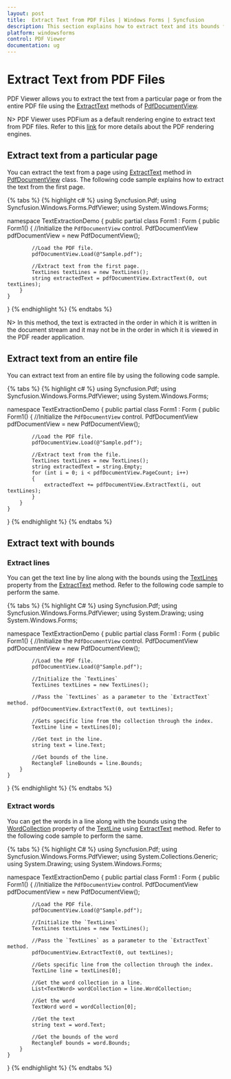 ```yaml
---
layout: post
title:  Extract Text from PDF Files | Windows Forms | Syncfusion
description: This section explains how to extract text and its bounds from a particular page or the entire PDF file.
platform: windowsforms
control: PDF Viewer
documentation: ug
---
```


# Extract Text from PDF Files

PDF Viewer allows you to extract the text from a particular page or from the entire PDF file using the [ExtractText](https://help.syncfusion.com/cr/windowsforms/Syncfusion.PdfViewer.Windows~Syncfusion.Windows.Forms.PdfViewer.PdfDocumentView~ExtractText.html) methods of [PdfDocumentView](https://help.syncfusion.com/cr/cref_files/windowsforms/Syncfusion.PdfViewer.Windows~Syncfusion.Windows.Forms.PdfViewer.PdfDocumentView.html). 

N> PDF Viewer uses PDFium as a default rendering engine to extract text from PDF files. Refer to this [link](https://help.syncfusion.com/windowsforms/pdf-viewer/pdf-rendering-engines) for more details about the PDF rendering engines.

## Extract text from a particular page

You can extract the text from a page using [ExtractText](https://help.syncfusion.com/cr/cref_files/windowsforms/Syncfusion.PdfViewer.Windows~Syncfusion.Windows.Forms.PdfViewer.PdfDocumentView~ExtractText(Int32,TextLines).html) method in [PdfDocumentView](https://help.syncfusion.com/cr/cref_files/windowsforms/Syncfusion.PdfViewer.Windows~Syncfusion.Windows.Forms.PdfViewer.PdfDocumentView.html) class. The following code sample explains how to extract the text from the first page.

{% tabs %}
{% highlight c# %}
using Syncfusion.Pdf;
using Syncfusion.Windows.Forms.PdfViewer;
using System.Windows.Forms;

namespace TextExtractionDemo
{
    public partial class Form1 : Form
    {
        public Form1()
        {
            //Initialize the `PdfDocumentView` control.
            PdfDocumentView pdfDocumentView = new PdfDocumentView();

            //Load the PDF file.
            pdfDocumentView.Load(@"Sample.pdf");

            //Extract text from the first page.
            TextLines textLines = new TextLines();
            string extractedText = pdfDocumentView.ExtractText(0, out textLines);
        }
    }
}
{% endhighlight %}
{% endtabs %}

N> In this method, the text is extracted in the order in which it is written in the document stream and it may not be in the order in which it is viewed in the PDF reader application.

## Extract text from an entire file

You can extract text from an entire file by using the following code sample.

{% tabs %}
{% highlight c# %}
using Syncfusion.Pdf;
using Syncfusion.Windows.Forms.PdfViewer;
using System.Windows.Forms;

namespace TextExtractionDemo
{
    public partial class Form1 : Form
    {
        public Form1()
        {
            //Initialize the `PdfDocumentView` control.
            PdfDocumentView pdfDocumentView = new PdfDocumentView();

            //Load the PDF file.
            pdfDocumentView.Load(@"Sample.pdf");

            //Extract text from the file.
            TextLines textLines = new TextLines();
            string extractedText = string.Empty;
            for (int i = 0; i < pdfDocumentView.PageCount; i++)
            {
                extractedText += pdfDocumentView.ExtractText(i, out textLines);
            }
        }
    }
}
{% endhighlight %}
{% endtabs %}

## Extract text with bounds

### Extract lines

You can get the text line by line along with the bounds using the [TextLines](https://help.syncfusion.com/cr/cref_files/windowsforms/Syncfusion.Pdf.Base~Syncfusion.Pdf.TextLines.html) property from the [ExtractText](https://help.syncfusion.com/cr/cref_files/windowsforms/Syncfusion.PdfViewer.Windows~Syncfusion.Windows.Forms.PdfViewer.PdfDocumentView~ExtractText(Int32,TextLines).html) method. Refer to the following code sample to perform the same.

{% tabs %}
{% highlight C# %}
using Syncfusion.Pdf;
using Syncfusion.Windows.Forms.PdfViewer;
using System.Drawing;
using System.Windows.Forms;

namespace TextExtractionDemo
{
    public partial class Form1 : Form
    {
        public Form1()
        {
            //Initialize the `PdfDocumentView` control.
            PdfDocumentView pdfDocumentView = new PdfDocumentView();

            //Load the PDF file.
            pdfDocumentView.Load(@"Sample.pdf");

            //Initialize the `TextLines`
            TextLines textLines = new TextLines();

            //Pass the `TextLines` as a parameter to the `ExtractText` method.
            pdfDocumentView.ExtractText(0, out textLines);

            //Gets specific line from the collection through the index.
            TextLine line = textLines[0];

            //Get text in the line.
            string text = line.Text;

            //Get bounds of the line.
            RectangleF lineBounds = line.Bounds;
        }
    }
}
{% endhighlight %}
{% endtabs %}

### Extract words
 
You can get the words in a line along with the bounds using the [WordCollection](https://help.syncfusion.com/cr/cref_files/windowsforms/Syncfusion.Pdf.Base~Syncfusion.Pdf.TextLine~WordCollection.html) property of the [TextLine](https://help.syncfusion.com/cr/cref_files/windowsforms/Syncfusion.Pdf.Base~Syncfusion.Pdf.TextLine_members.html) using [ExtractText](https://help.syncfusion.com/cr/cref_files/windowsforms/Syncfusion.PdfViewer.Windows~Syncfusion.Windows.Forms.PdfViewer.PdfDocumentView~ExtractText(Int32,TextLines).html) method. Refer to the following code sample to perform the same.

{% tabs %}
{% highlight C# %}
using Syncfusion.Pdf;
using Syncfusion.Windows.Forms.PdfViewer;
using System.Collections.Generic;
using System.Drawing;
using System.Windows.Forms;

namespace TextExtractionDemo
{
    public partial class Form1 : Form
    {
        public Form1()
        {
            //Initialize the `PdfDocumentView` control.
            PdfDocumentView pdfDocumentView = new PdfDocumentView();

            //Load the PDF file.
            pdfDocumentView.Load(@"Sample.pdf");

            //Initialize the `TextLines`
            TextLines textLines = new TextLines();

            //Pass the `TextLines` as a parameter to the `ExtractText` method.
            pdfDocumentView.ExtractText(0, out textLines);

            //Gets specific line from the collection through the index.
            TextLine line = textLines[0];

            //Get the word collection in a line.
            List<TextWord> wordCollection = line.WordCollection;

            //Get the word
            TextWord word = wordCollection[0];

            //Get the text
            string text = word.Text;

            //Get the bounds of the word
            RectangleF bounds = word.Bounds;
        }
    }
}
{% endhighlight %}
{% endtabs %}